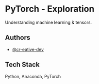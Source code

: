 # PyTorch - Exploration

Understanding machine learning & tensors.

## Authors

- [@cr-eative-dev](https://github.com/cr-eative-dev)

## Tech Stack

Python, Anaconda, PyTorch
